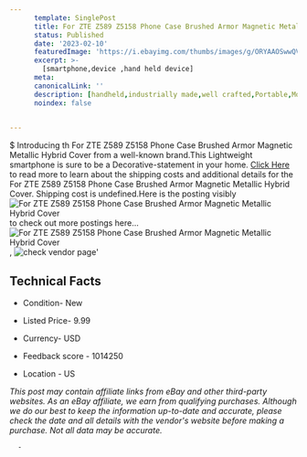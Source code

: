 ```yaml
---
      template: SinglePost
      title: For ZTE Z589 Z5158 Phone Case Brushed Armor Magnetic Metallic Hybrid Cover
      status: Published
      date: '2023-02-10'
      featuredImage: 'https://i.ebayimg.com/thumbs/images/g/ORYAAOSwwQVii5Wu/s-l225.jpg'
      excerpt: >-
        [smartphone,device ,hand held device]
      meta:
      canonicalLink: ''
      description: [handheld,industrially made,well crafted,Portable,Mobile,Compact,Convenient,Lightweight,Maneuverable,Man-portable,Miniature,Carriable,Hand-held,Light,Holdable,Transportable,Mobile device,Pocket-sized,On-the-go,Wireless,Cordless,Compact size,Convenient size, smartphone,device ,hand held device]
      noindex: false
      

---
```

$
      Introducing th For ZTE Z589 Z5158 Phone Case Brushed Armor Magnetic Metallic Hybrid Cover from a well-known brand.This Lightweight smartphone is sure to be a Decorative-statement in your home. [Click Here](https://www.ebay.com/itm/394077374567?hash=item5bc0d78867%3Ag%3AORYAAOSwwQVii5Wu&mkevt=1&mkcid=1&mkrid=711-53200-19255-0&campid=%253CePNCampaignId%253E&customid=%253CreferenceId%253E&toolid=10049) to read more to learn about the shipping costs and additional details for the For ZTE Z589 Z5158 Phone Case Brushed Armor Magnetic Metallic Hybrid Cover. Shipping cost is undefined.Here is the posting visibly ![For ZTE Z589 Z5158 Phone Case Brushed Armor Magnetic Metallic Hybrid Cover](https://i.ebayimg.com/thumbs/images/g/ORYAAOSwwQVii5Wu/s-l225.jpg) to check out more postings here... ![For ZTE Z589 Z5158 Phone Case Brushed Armor Magnetic Metallic Hybrid Cover](https://i.ebayimg.com/images/g/ORYAAOSwwQVii5Wu/s-l1600.jpg), ![check vendor page](https://origin-galleryplus.ebayimg.com/ws/web/394077374567_2_0_1/225x225.jpg,https://origin-galleryplus.ebayimg.com/ws/web/394077374567_3_0_1/225x225.jpg,https://origin-galleryplus.ebayimg.com/ws/web/394077374567_4_0_1/225x225.jpg,https://origin-galleryplus.ebayimg.com/ws/web/394077374567_5_0_1/225x225.jpg)'

      

 ## Technical Facts 



     
      

 - Condition- New 


      

 - Listed Price- 9.99 


      

 - Currency- USD 


      

 - Feedback score - 1014250 


      

 - Location - US 


      
      

 *_This post may contain affiliate links from eBay and other third-party websites. As an eBay affiliate, we earn from qualifying purchases. Although we do our best to keep the information up-to-date and accurate, please check the date and all details with the vendor's website before making a purchase. Not all data may be accurate._*




      -
